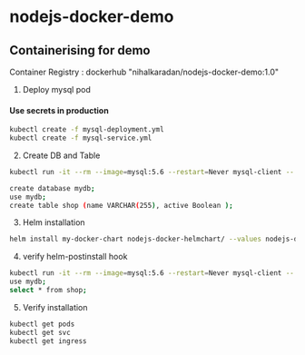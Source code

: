 # nodejs-docker-demo
## Containerising for demo
Container Registry : dockerhub "nihalkaradan/nodejs-docker-demo:1.0"

1. Deploy mysql pod 
#### Use secrets in production
```bash
kubectl create -f mysql-deployment.yml
kubectl create -f mysql-service.yml
```
2. Create DB and Table

```bash
kubectl run -it --rm --image=mysql:5.6 --restart=Never mysql-client -- mysql -h mysql -ppassword

create database mydb;
use mydb;
create table shop (name VARCHAR(255), active Boolean );
```

3. Helm installation
```bash
helm install my-docker-chart nodejs-docker-helmchart/ --values nodejs-docker-helmchart/values.yaml 
```
4. verify helm-postinstall hook
```bash
kubectl run -it --rm --image=mysql:5.6 --restart=Never mysql-client -- mysql -h mysql -ppassword
use mydb;
select * from shop;
```
5. Verify installation

```bash
kubectl get pods
kubectl get svc 
kubectl get ingress
```

